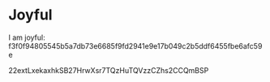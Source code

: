# Joyful

I am joyful: f3f0f94805545b5a7db73e6685f9fd2941e9e17b049c2b5ddf6455fbe6afc59e


22extLxekaxhkSB27HrwXsr7TQzHuTQVzzCZhs2CCQmBSP